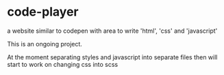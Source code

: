 # code-player
a website similar to codepen with area to write 'html', 'css' and 'javascript'

This is an ongoing project.

At the moment separating styles and javascript into separate files then will start to work on changing css into scss